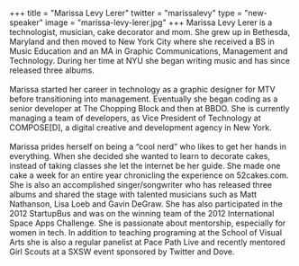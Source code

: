 +++
title = "Marissa Levy Lerer"
twitter = "marissalevy"
type = "new-speaker"
image = "marissa-levy-lerer.jpg"
+++
Marissa Levy Lerer is a technologist, musician, cake decorator and mom. She grew up in Bethesda, Maryland and then moved to New York City where she received a BS in Music Education and an MA in Graphic Communications, Management and Technology. During her time at NYU she began writing music and has since released three albums. <br/><br/> Marissa started her career in technology as a graphic designer for MTV before transitioning into management. Eventually she began coding as a senior developer at The Chopping Block and then at BBDO. She is currently managing a team of developers, as Vice President of Technology at COMPOSE[D], a digital creative and development agency in New York. <br/><br/> Marissa prides herself on being a “cool nerd” who likes to get her hands in everything. When she decided she wanted to learn to decorate cakes, instead of taking classes she let the internet be her guide. She made one cake a week for an entire year chronicling the experience on 52cakes.com. She is also an accomplished singer/songwriter who has released three albums and shared the stage with talented musicians such as Matt Nathanson, Lisa Loeb and Gavin DeGraw. She has also participated in the 2012 StartupBus and was on the winning team of the 2012 International Space Apps Challenge. She is passionate about mentorship, especially for women in tech. In addition to teaching programing at the School of Visual Arts she is also a regular panelist at Pace Path Live and recently mentored Girl Scouts at a SXSW event sponsored by Twitter and Dove.